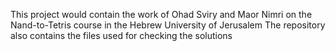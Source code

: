 This project would contain the work of Ohad Sviry and Maor Nimri on the Nand-to-Tetris course in the Hebrew University of Jerusalem
The repository also contains the files used for checking the solutions